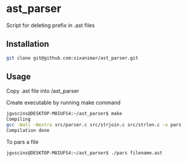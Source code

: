 # ast_parser

Script for deleting prefix in .ast files

## Installation

```bash
git clone git@github.com:sixanimar/ast_parser.git
```

## Usage

Copy .ast file into /ast_parser

Create executable by running make command

```bash
jguscins@DESKTOP-M8IUFS4:~/ast_parser$ make
Compiling
gcc -Wall -Wextra src/parser.c src/strjoin.c src/strlen.c -o pars
Compilation done
```
To pars a file

```bash
jguscins@DESKTOP-M8IUFS4:~/ast_parser$ ./pars filename.ast
```
